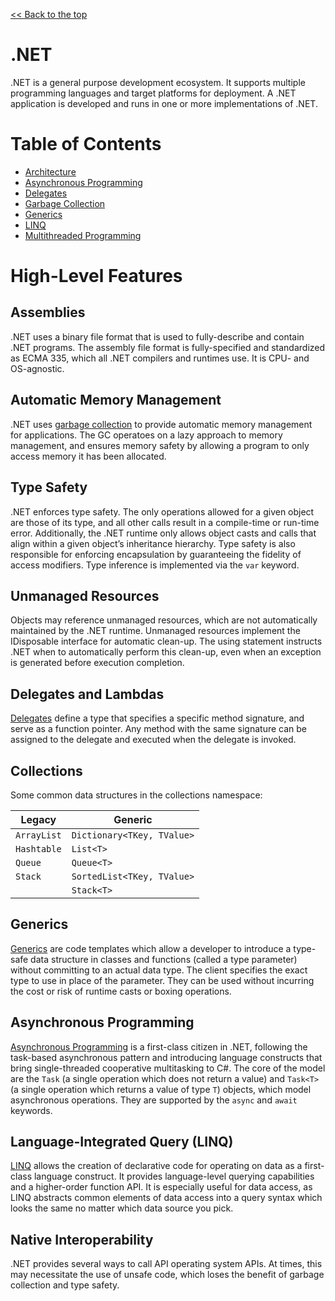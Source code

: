 [<< Back to the top](../readme.md)

# .NET
.NET is a general purpose development ecosystem.  It supports multiple programming languages and target platforms for deployment.  A .NET application is developed and runs in one or more implementations of .NET.

# Table of Contents
- [Architecture](Architecture.md)
- [Asynchronous Programming](Asynchronous-Programming.md)
- [Delegates](Delegates.md)
- [Garbage Collection](Garbage-Collection.md)
- [Generics](Generics.md)
- [LINQ](Linq.md)
- [Multithreaded Programming](Multithreaded-Programming.md)

# High-Level Features

## Assemblies
.NET uses a binary file format that is used to fully-describe and contain .NET programs.  The assembly file format is fully-specified and standardized as ECMA 335, which all .NET compilers and runtimes use.  It is CPU- and OS-agnostic.  

## Automatic Memory Management
.NET uses [garbage collection](Garbage-Collection.md) to provide automatic memory management for applications.  The GC operatoes on a lazy approach to memory management, and ensures memory safety by allowing a program to only access memory it has been allocated.  

## Type Safety
.NET enforces type safety.  The only operations allowed for a given object are those of its type, and all other calls result in a compile-time or run-time error.  Additionally, the .NET runtime only allows object casts and calls that align within a given object’s inheritance hierarchy.  Type safety is also responsible for enforcing encapsulation by guaranteeing the fidelity of access modifiers.  Type inference is implemented via the `var` keyword.

## Unmanaged Resources
Objects may reference unmanaged resources, which are not automatically maintained by the .NET runtime.  Unmanaged resources implement the IDisposable interface for automatic clean-up.  The using statement instructs .NET when to automatically perform this clean-up, even when an exception is generated before execution completion. 

## Delegates and Lambdas
[Delegates](Delegates.md) define a type that specifies a specific method signature, and serve as a function pointer.  Any method with the same signature can be assigned to the delegate and executed when the delegate is invoked.

## Collections
Some common data structures in the collections namespace:

| Legacy        | Generic | 
| ------------- | ------- |
| `ArrayList`   | `Dictionary<TKey, TValue>` |
| `Hashtable`   | `List<T>` |
| `Queue`       | `Queue<T>` |
| `Stack`       | `SortedList<TKey, TValue>` |
|               | `Stack<T>` |
 
## Generics
[Generics](Generics.md) are code templates which allow a developer to introduce a type-safe data structure in classes and functions (called a type parameter) without committing to an actual data type.  The client specifies the exact type to use in place of the parameter.  They can be used without incurring the cost or risk of runtime casts or boxing operations.

## Asynchronous Programming
[Asynchronous Programming](Asynchronous-Programming.md) is a first-class citizen in .NET, following the task-based asynchronous pattern and introducing language constructs that bring single-threaded cooperative multitasking to C#.  The core of the model are the `Task` (a single operation which does not return a value) and `Task<T>` (a single operation which returns a value of type `T`) objects, which model asynchronous operations. They are supported by the `async` and `await` keywords. 

## Language-Integrated Query (LINQ)
[LINQ](Linq.md) allows the creation of declarative code for operating on data as a first-class language construct.  It provides language-level querying capabilities and a higher-order function API.  It is especially useful for data access, as LINQ abstracts common elements of data access into a query syntax which looks the same no matter which data source you pick.

## Native Interoperability
.NET provides several ways to call API operating system APIs.  At times, this may necessitate the use of unsafe code, which loses the benefit of garbage collection and type safety.  